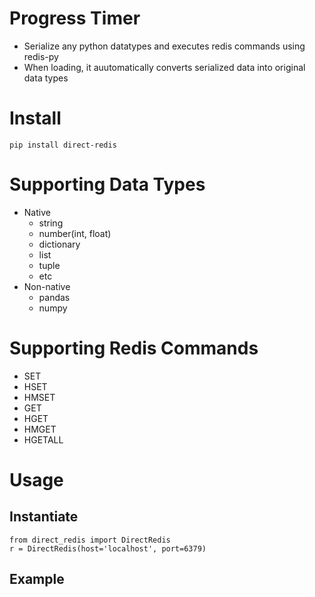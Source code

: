 # Progress Timer
* Serialize any python datatypes and executes redis commands using redis-py
* When loading, it auutomatically converts serialized data into original data types 

# Install
`pip install direct-redis`

# Supporting Data Types
* Native
    * string
    * number(int, float)
    * dictionary
    * list
    * tuple
    * etc
* Non-native
    * pandas
    * numpy
  
# Supporting Redis Commands
* SET
* HSET
* HMSET
* GET
* HGET
* HMGET
* HGETALL
 
# Usage

## Instantiate 
```
from direct_redis import DirectRedis
r = DirectRedis(host='localhost', port=6379)
```

## Example
